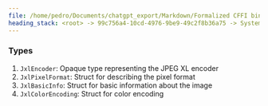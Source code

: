 ```yaml
---
file: /home/pedro/Documents/chatgpt_export/Markdown/Formalized CFFI bindings for JPEG XL C interface.md
heading_stack: <root> -> 99c756a4-10cd-4976-9be9-49c2f8b36a75 -> System -> 4fd70df5-846e-4e1d-a059-858ee14a15b4 -> System -> aaa2a67b-8d69-4ed1-a62a-fe469ca0e47f -> User -> 747d4e11-f5f7-4f62-b0ce-0a8fe24a625d -> Assistant -> Functions Used -> Structs Used -> Enumerations Used -> Formalized C Interface Header -> aaa295b3-519d-4426-a155-930182c04486 -> User -> e19a2371-2ff3-4793-b0ae-fb24291980aa -> Assistant -> aaa23787-e4e8-4950-9306-5fb7dd46adc3 -> User -> 6289d948-f88a-4532-90ba-c86b726bf931 -> Assistant -> aaa20920-759c-4997-95f8-4022127ea9c7 -> User -> 1079c222-270e-41ef-adf4-786cdf6c136d -> Assistant -> Steps to Create CFFI Bindings -> aaa25de2-eec1-401f-a1ff-afa6e896fa38 -> User -> c238d312-ae45-439c-82f8-924ca70f3892 -> Assistant -> aaa2028c-f04e-4f77-8672-4b6bbaff358d -> User -> 4a8436ec-88d2-4bea-9789-fea3a15738c3 -> Assistant -> Step 1: Generate a CFFI-Compatible Header -> Step 2: Generate and Compile the CFFI Module -> Step 3: Write Python Code to Interact with the CFFI Module -> aaa2d3d4-dab9-49ba-9d2d-c451a0863003 -> User -> 9d2d9369-2b4c-423e-95ab-ee8db4ad2fb6 -> Assistant -> Types
---
```

### Types

1. `JxlEncoder`: Opaque type representing the JPEG XL encoder
2. `JxlPixelFormat`: Struct for describing the pixel format
3. `JxlBasicInfo`: Struct for basic information about the image
4. `JxlColorEncoding`: Struct for color encoding

